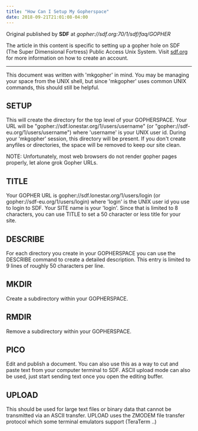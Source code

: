 ```yaml
---
title: "How Can I Setup My Gopherspace"
date: 2018-09-21T21:01:08-04:00
---
```


Original published by **SDF** at _gopher://sdf.org:70/1/sdf/faq/GOPHER_

The article in this content is specific to setting up a gopher hole
on SDF (The Super Dimensional Fortress) Public Access Unix System.
Visit [sdf.org][] for more information on how to create an account.

- - - - -

This document was written with 'mkgopher' in mind.  You may be
managing your space from the UNIX shell, but since 'mkgopher'
uses common UNIX commands, this should still be helpful.

## SETUP

This will create the directory for the top level of your GOPHERSPACE.
Your URL will be "gopher://sdf.lonestar.org/1/users/username" (or
"gopher://sdf-eu.org/1/users/username") where 'username' is your UNIX
user id.  During your 'mkgopher' session, this directory will be
present.  If you don't create anyfiles or directories, the space
will be removed to keep our site clean.

NOTE: Unfortunately, most web browsers do not render gopher pages
properly, let alone grok Gopher URLs.

## TITLE

Your GOPHER URL is gopher://sdf.lonestar.org/1/users/login (or
gopher://sdf-eu.org/1/users/login) where 'login' is the UNIX user id
you use to login to SDF.  Your SITE name is your 'login'.  Since that
is limited to 8 characters, you can use TITLE to set a 50 character
or less title for your site.

## DESCRIBE

For each directory you create in your GOPHERSPACE you can use the
DESCRIBE command to create a detailed description.  This entry is
limited to 9 lines of roughly 50 characters per line.

## MKDIR

Create a subdirectory within your GOPHERSPACE.

## RMDIR

Remove a subdirectory within your GOPHERSPACE.

## PICO

Edit and publish a document.  You can also use this as a way to
cut and paste text from your computer terminal to SDF.  ASCII upload
mode can also be used, just start sending text once you open the
editing buffer.

## UPLOAD

This should be used for large text files or binary data that cannot
be transmitted via an ASCII transfer.  UPLOAD uses the ZMODEM file
transfer protocol which some terminal emulators support (TeraTerm ..)


  [sdf.org]: https://sdf.org
